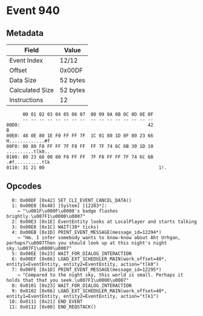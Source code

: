 # Event 940

## Metadata

| Field           | Value    |
|-----------------|----------|
| Event Index     | 12/12    |
| Offset          | 0x00DF   |
| Data Size       | 52 bytes |
| Calculated Size | 52 bytes |
| Instructions    | 12       |

```
      00 01 02 03 04 05 06 07  08 09 0A 0B 0C 0D 0E 0F
      -- -- -- -- -- -- -- --  -- -- -- -- -- -- -- --
00D0:                                               42                 B
00E0: 48 0E 80 1E F0 FF FF 7F  1C 01 80 1D 0F 80 23 66  H.............#f
00F0: 00 80 F8 FF FF 7F F8 FF  FF 7F 74 6C 6B 30 1D 10  ..........tlk0..
0100: 80 23 66 00 80 F8 FF FF  7F F8 FF FF 7F 74 6C 6B  .#f..........tlk
0110: 31 21 00                                          1!.             
```

## Opcodes

```
  0: 0x00DF [0x42] SET_CLI_EVENT_CANCEL_DATA()
  1: 0x00E0 [0x48] [System] [12283*]:
    → "\u001F\u000F\u0008's badge flashes brightly.\u007F1\u0000\u0007"
  2: 0x00E3 [0x1E] EventEntity looks at LocalPlayer and starts talking
  3: 0x00E8 [0x1C] WAIT(30* ticks)
  4: 0x00EB [0x1D] PRINT_EVENT_MESSAGE(message_id=12294*)
    → "Hm. I infer somebody wants to know-know about Aht Urhgan, perhaps?\u0007Then you should look up at this night's night sky.\u007F1\u0000\u0007"
  5: 0x00EE [0x23] WAIT_FOR_DIALOG_INTERACTION
  6: 0x00EF [0x66] LOAD_EXT_SCHEDULER_MAIN(work_offset=40*, entity1=EventEntity, entity2=EventEntity, action="tlk0")
  7: 0x00FE [0x1D] PRINT_EVENT_MESSAGE(message_id=12295*)
    → "Compared to the night sky, this world is small. Perhaps it holds that that you seek.\u007F1\u0000\u0007"
  8: 0x0101 [0x23] WAIT_FOR_DIALOG_INTERACTION
  9: 0x0102 [0x66] LOAD_EXT_SCHEDULER_MAIN(work_offset=40*, entity1=EventEntity, entity2=EventEntity, action="tlk1")
 10: 0x0111 [0x21] END_EVENT
 11: 0x0112 [0x00] END_REQSTACK()
```
